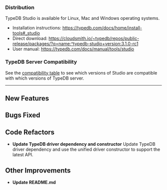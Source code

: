 ### Distribution

TypeDB Studio is available for Linux, Mac and Windows operating systems.

- Installation instructions: https://typedb.com/docs/home/install-tools#_studio
- Direct download: https://cloudsmith.io/~typedb/repos/public-release/packages/?q=name:^typedb-studio+version:3.1.0-rc1
- User manual: https://typedb.com/docs/manual/tools/studio

### TypeDB Server Compatibility

See the [compatibility table](https://typedb.com/docs/manual/tools/studio#_version_compatibility) to see
which versions of Studio are compatible with which versions of TypeDB server.

---


## New Features


## Bugs Fixed


## Code Refactors
- **Update TypeDB driver dependency and constructor**
  Update TypeDB driver dependency and use the unified driver constructor to support the latest API.
  
  

## Other Improvements
- **Update README.md**

    

